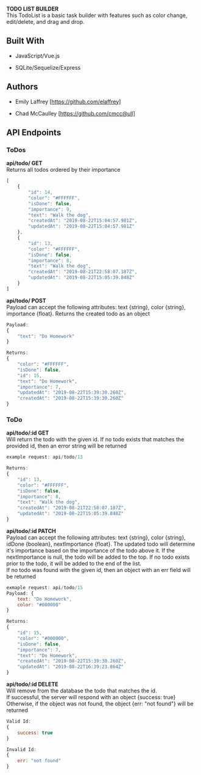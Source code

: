 **TODO LIST BUILDER**   
This TodoList is a basic task builder with features such as color change, edit/delete, and drag and drop.



## Built With

* JavaScript/Vue.js 

* SQLite/Sequelize/Express 


## Authors

* Emily Laffrey [https://github.com/elaffrey]

* Chad McCaulley [https://github.com/cmcc@ull]


## API Endpoints

### ToDos

**api/todo/ GET**  
Returns all todos ordered by their importance 

```js
[
    {
        "id": 14,
        "color": "#FFFFFF",
        "isDone": false,
        "importance": 9,
        "text": "Walk the dog",
        "createdAt": "2019-08-22T15:04:57.981Z",
        "updatedAt": "2019-08-22T15:04:57.981Z"
    },
    {
        "id": 13,
        "color": "#FFFFFF",
        "isDone": false,
        "importance": 8,
        "text": "Walk the dog",
        "createdAt": "2019-08-21T22:58:07.187Z",
        "updatedAt": "2019-08-22T15:05:39.848Z"
    }
]
```

**api/todo/ POST**  
Payload can accept the following attributes: text {string}, color {string}, importance {float}. Returns the created todo as an object

```js
Payload: 
{
	"text": "Do Homework"
}

Returns:
{
    "color": "#FFFFFF",
    "isDone": false,
    "id": 15,
    "text": "Do Homework",
    "importance": 7,
    "updatedAt": "2019-08-22T15:39:30.260Z",
    "createdAt": "2019-08-22T15:39:30.260Z"
}
```

### ToDo

**api/todo/:id GET**    
Will return the todo with the given id. If no todo exists that matches the provided id, then an error string will be returned

```js
example request: api/todo/13

Returns: 
{
    "id": 13,
    "color": "#FFFFFF",
    "isDone": false,
    "importance": 8,
    "text": "Walk the dog",
    "createdAt": "2019-08-21T22:58:07.187Z",
    "updatedAt": "2019-08-22T15:05:39.848Z"
}
```

**api/todo/:id PATCH**  
Payload can accept the following attributes: text {string}, color {string}, idDone {boolean}, nextImportance {float}. The updated todo will determine it's importance based on the importance of the todo above it. If the nextImportance is null, the todo will be added to the top. If no todo exists prior to the todo, it will be added to the end of the list.  
If no todo was found with the given id, then an object with an err field will be returned

```js
exmaple request: api/todo/15
Payload: {
    text: "Do Homework",
    color: "#000000"
}

Returns:
{
    "id": 15,
    "color": "#000000",
    "isDone": false,
    "importance": 7,
    "text": "Do Homework",
    "createdAt": "2019-08-22T15:39:30.260Z",
    "updatedAt": "2019-08-22T16:39:23.864Z"
}
```


**api/todo/:id DELETE**     
Will remove from the database the todo that matches the id.  
If successful, the server will respond with an object {success: true}
Otherwise, if the object was not found, the object {err: "not found"} will be returned

````js
Valid Id:
{
    success: true
}

Invalid Id:
{
    err: "not found"
}
````
